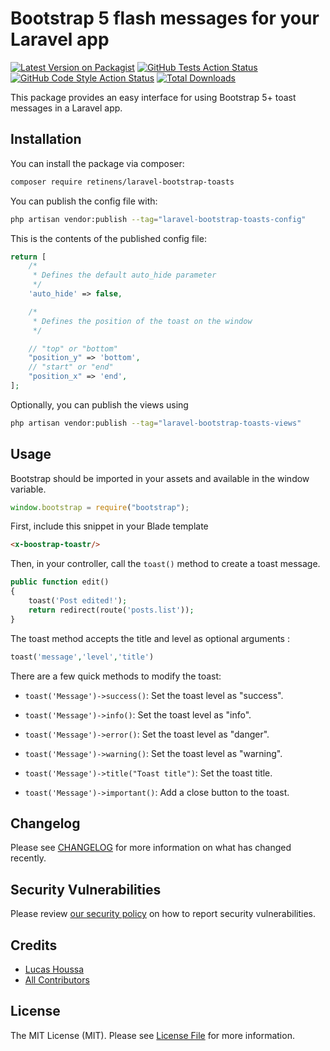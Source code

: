 # Bootstrap 5 flash messages for your Laravel app

[![Latest Version on Packagist](https://img.shields.io/packagist/v/retinens/laravel-bootstrap-toasts.svg?style=flat-square)](https://packagist.org/packages/retinens/laravel-bootstrap-toasts)
[![GitHub Tests Action Status](https://img.shields.io/github/workflow/status/retinens/laravel-bootstrap-toasts/run-tests?label=tests)](https://github.com/retinens/laravel-bootstrap-toasts/actions?query=workflow%3Arun-tests+branch%3Amain)
[![GitHub Code Style Action Status](https://img.shields.io/github/workflow/status/retinens/laravel-bootstrap-toasts/Check%20&%20fix%20styling?label=code%20style)](https://github.com/retinens/laravel-bootstrap-toasts/actions?query=workflow%3A"Check+%26+fix+styling"+branch%3Amain)
[![Total Downloads](https://img.shields.io/packagist/dt/retinens/laravel-bootstrap-toasts.svg?style=flat-square)](https://packagist.org/packages/retinens/laravel-bootstrap-toasts)

This package provides an easy interface for using Bootstrap 5+ toast messages in a Laravel app.

## Installation

You can install the package via composer:

```bash
composer require retinens/laravel-bootstrap-toasts
```

You can publish the config file with:

```bash
php artisan vendor:publish --tag="laravel-bootstrap-toasts-config"
```

This is the contents of the published config file:

```php
return [
    /*
     * Defines the default auto_hide parameter
     */
    'auto_hide' => false,

    /*
     * Defines the position of the toast on the window
     */

    // "top" or "bottom"
    "position_y" => 'bottom',
    // "start" or "end"
    "position_x" => 'end',
];
```

Optionally, you can publish the views using

```bash
php artisan vendor:publish --tag="laravel-bootstrap-toasts-views"
```


## Usage

Bootstrap should be imported in your assets and available in the window variable.

```js
window.bootstrap = require("bootstrap");
```

First, include this snippet in your Blade template

```html
<x-boostrap-toastr/>
```

Then, in your controller, call the `toast()` method to create a toast message.

```php
public function edit()
{
    toast('Post edited!');
    return redirect(route('posts.list'));
}
```

The toast method accepts the title and level as optional arguments :

```php
toast('message','level','title')
```

There are a few quick methods to modify the toast:

- `toast('Message')->success()`: Set the toast level as "success".
- `toast('Message')->info()`: Set the toast level as "info".
- `toast('Message')->error()`: Set the toast level as "danger".
- `toast('Message')->warning()`: Set the toast level as "warning".


- `toast('Message')->title("Toast title")`: Set the toast title.
- `toast('Message')->important()`: Add a close button to the toast.

## Changelog

Please see [CHANGELOG](CHANGELOG.md) for more information on what has changed recently.

## Security Vulnerabilities

Please review [our security policy](../../security/policy) on how to report security vulnerabilities.

## Credits

- [Lucas Houssa](https://github.com/WhereIsLucas)
- [All Contributors](../../contributors)

## License

The MIT License (MIT). Please see [License File](LICENSE.md) for more information.

